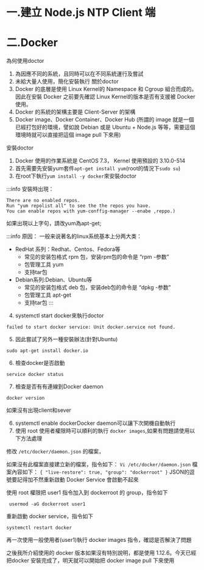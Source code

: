 # 一.建立 Node.js NTP Client 端
# 二.Docker
為何使用doctor
1.	為因應不同的系統，且同時可以在不同系統運行及嘗試
2.	未給大量人使用，簡化安裝執行
關於doctor
1.	Docker 的底層是使用 Linux Kernel的 Namespace 和 Cgroup 組合而成的。因此在安裝 Docker 之前要先確認 Linux Kernel的版本是否有支援被 Docker 使用。
2.	Docker 的系統的架構主要是 Client-Server 的架構
3.	Docker image、Docker Container、Docker Hub 
(所謂的 image 就是一個已經打包好的環境，譬如說 Debian 或是 Ubuntu + Node.js 等等，需要這個環境時就可以直接把這個 image pull 下來用)

安裝doctor
1.	Docker 使用的作業系統是 CentOS 7.3， Kernel 使用預設的 3.10.0-514
2.	首先需要先安裝yum套件``apt-get install yum``(root的情況下``sudo su``)
3.	在root下執行``yum install -y docker``來安裝doctor

:::info
安裝時出現：
```shell
There are no enabled repos.
Run "yum repolist all" to see the the repos you have.
You can enable repos with yum-conffig-manager --enabe ,reppo.)
```
如果出現以上字句，請改yum為apt-get;

:::info
原因：
一般来说著名的linux系统基本上分两大类：
- RedHat 系列：Redhat、Centos、Fedora等
  - 常见的安装包格式 rpm 包，安装rpm包的命令是 “rpm -参数”
  - 包管理工具 yum
  - 支持tar包
- Debian系列:Debian、Ubuntu等
  - 常见的安装包格式 deb 包，安装deb包的命令是 “dpkg -参数”
  - 包管理工具 apt-get
  - 支持tar包
  :::
4.	systemctl start docker來執行doctor
```
failed to start docker service: Unit docker.service not found.
```
5.	因此嘗試了另外一種安裝辦法(針對Ubuntu)
```
sudo apt-get install docker.io
```
6.  檢查docker是否啟動
```
service docker status
```
7.  檢查是否有有連線到Docker daemon
```
docker version
```
如果沒有出現client和sever

6.	systemctl enable dockerDocker daemon可以讓下次開機自動執行
7.	使用 root 使用者權限時可以順利的執行 ``docker images``,如果有問題請使用以下方法處理

修改 ``/etc/docker/daemon.json`` 的檔案，

如果沒有此檔案直接建立新的檔案，指令如下：
``Vi /etc/docker/daemon.json``
檔案內容如下：
``
{
"live-restore": true,
"group": "dockerroot"
}
``
JSON的逗號要記得加不然重新啟動 Docker Service 會啟動不起來

使用 root 權限把 user1 指令加入到 dockerroot 的 group，指令如下

`` usermod -aG dockerroot user1``

重新啟動 docker service，指令如下

``systemctl restart docker``

再一次使用一般使用者(user1)執行 docker images 指令，確認是否解決了問題
 
之後我所介紹使用的 docker 版本如果沒有特別說明，都是使用 1.12.6。今天已經把docker 安裝完成了，明天就可以開始把 docker image pull 下來使用

